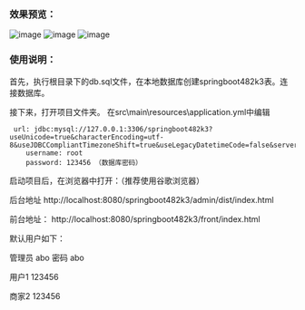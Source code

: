 ### 效果预览：
![image](https://github.com/user-attachments/assets/5a167a27-7421-4778-8b8a-2704d7bbb60f)
![image](https://github.com/user-attachments/assets/50fa9884-b357-4d6f-9c1d-69daf8e16aac)
![image](https://github.com/user-attachments/assets/d1af3421-ef3b-47f2-8fc6-8b17459925a0)

### 使用说明：

首先，执行根目录下的db.sql文件，在本地数据库创建springboot482k3表。连接数据库。

接下来，打开项目文件夹。
在src\main\resources\application.yml中编辑
											
	 url: jdbc:mysql://127.0.0.1:3306/springboot482k3?useUnicode=true&characterEncoding=utf-8&useJDBCCompliantTimezoneShift=true&useLegacyDatetimeCode=false&serverTimezone=UTC
        username: root
        password: 123456 （数据库密码）
        
启动项目后，在浏览器中打开：（推荐使用谷歌浏览器）

后台地址
http://localhost:8080/springboot482k3/admin/dist/index.html

前台地址：
http://localhost:8080/springboot482k3/front/index.html

默认用户如下：

管理员  abo 密码 abo

用户1 123456

商家2 123456


